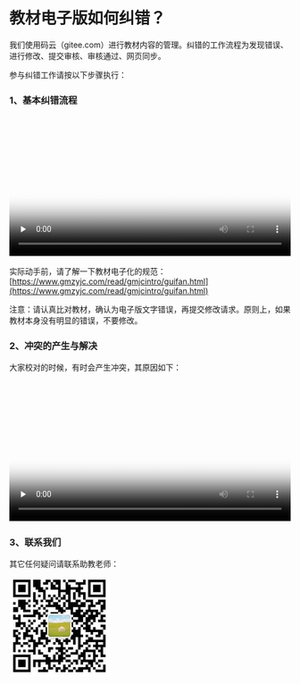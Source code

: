 # 教材电子版如何纠错？

我们使用码云（gitee.com）进行教材内容的管理。纠错的工作流程为发现错误、进行修改、提交审核、审核通过、网页同步。

参与纠错工作请按以下步骤执行：

### 1、基本纠错流程

<video id="video" controls="" preload="none" width="100%"  poster="img/jiucuopost.png">
<source id="mp4" src="img/jiucuo.mp4" type="video/mp4">
</video>

实际动手前，请了解一下教材电子化的规范：[https://www.gmzyjc.com/read/gmjcintro/guifan.html](https://www.gmzyjc.com/read/gmjcintro/guifan.html)

注意：请认真比对教材，确认为电子版文字错误，再提交修改请求。原则上，如果教材本身没有明显的错误，不要修改。  

### 2、冲突的产生与解决

大家校对的时候，有时会产生冲突，其原因如下：

<video id="video" controls="" preload="none" width="100%"  poster="img/chongtu.png">
<source id="mp4" src="img/chongtu.mp4" type="video/mp4">
</video>

### 3、联系我们

其它任何疑问请联系助教老师： 

![](img/gmzylianxi.jpg)


